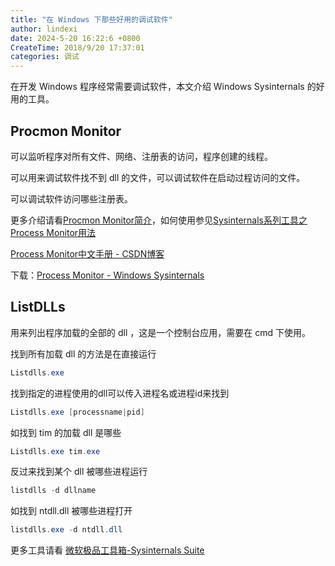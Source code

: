 ```yaml
---
title: "在 Windows 下那些好用的调试软件"
author: lindexi
date: 2024-5-20 16:22:6 +0800
CreateTime: 2018/9/20 17:37:01
categories: 调试
---
```


在开发 Windows 程序经常需要调试软件，本文介绍 Windows Sysinternals 的好用的工具。

<!--more-->


<!-- CreateTime:2018/9/20 17:37:01 -->

<!-- csdn -->
<div id="toc"></div>
<!-- 标签：调试 -->


## Procmon Monitor

可以监听程序对所有文件、网络、注册表的访问，程序创建的线程。

可以用来调试软件找不到 dll 的文件，可以调试软件在启动过程访问的文件。

可以调试软件访问哪些注册表。

更多介绍请看[Procmon Monitor简介](https://blog.csdn.net/zhongguoren666/article/details/7087749 )，如何使用参见[Sysinternals系列工具之Process Monitor用法](https://blog.csdn.net/mvtechnology/article/details/6971786 )

[Process Monitor中文手册 - CSDN博客](https://blog.csdn.net/whatday/article/details/8758380 )

下载：[Process Monitor - Windows Sysinternals](https://docs.microsoft.com/en-us/sysinternals/downloads/procmon )

## ListDLLs

用来列出程序加载的全部的 dll ，这是一个控制台应用，需要在 cmd 下使用。

找到所有加载 dll 的方法是在直接运行

```csharp
Listdlls.exe
```

找到指定的进程使用的dll可以传入进程名或进程id来找到

```csharp
Listdlls.exe [processname|pid]
```

如找到 tim 的加载 dll 是哪些

```csharp
Listdlls.exe tim.exe
```

反过来找到某个 dll 被哪些进程运行

```csharp
listdlls -d dllname
```

如找到 ntdll.dll 被哪些进程打开

```csharp
listdlls.exe -d ntdll.dll
```

更多工具请看 [微软极品工具箱-Sysinternals Suite](https://www.cnblogs.com/zhaoqingqing/p/5641934.html )

